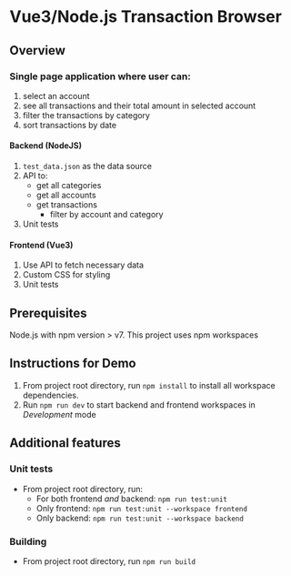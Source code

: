 # Vue3/Node.js Transaction Browser

## Overview

### Single page application where user can:
1. select an account
2. see all transactions and their total amount in selected account
3. filter the transactions by category
4. sort transactions by date

#### Backend (NodeJS)
1. `test_data.json` as the data source
2. API to:
    - get all categories
    - get all accounts
    - get transactions
        - filter by account and category
3. Unit tests

#### Frontend (Vue3)
1. Use API to fetch necessary data
2. Custom CSS for styling
3. Unit tests

## Prerequisites
Node.js with npm version > v7. This project uses npm workspaces

## Instructions for Demo
1. From project root directory, run `npm install` to install all workspace dependencies.
2. Run `npm run dev` to start backend and frontend workspaces in *Development* mode

## Additional features
### Unit tests
- From project root directory, run:
    - For both frontend *and* backend: `npm run test:unit`
    - Only frontend: `npm run test:unit --workspace frontend`
    - Only backend: `npm run test:unit --workspace backend`

### Building
- From project root directory, run `npm run build`

